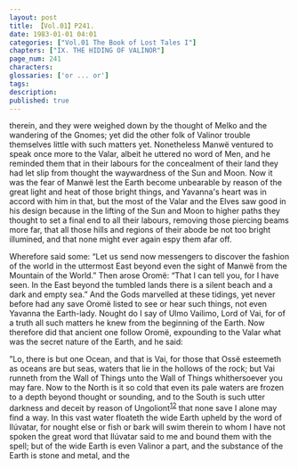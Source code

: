 ```yaml
---
layout: post
title: 【Vol.01】P241.
date: 1983-01-01 04:01
categories: ["Vol.01 The Book of Lost Tales I"]
chapters: ["IX. THE HIDING OF VALINOR"]
page_num: 241
characters: 
glossaries: ['or ... or']
tags: 
description: 
published: true
---
```


<p style="text-indent: 0;">
therein, and they were weighed down by the thought of Melko and the wandering of the Gnomes; yet did the other folk of Valinor trouble themselves little with such matters yet. Nonetheless Manwë ventured to speak once more to the Valar, albeit he uttered no word of Men, and he reminded them that in their labours for the concealment of their land they had let slip from thought the waywardness of the Sun and Moon. Now it was the fear of Manwë lest the Earth become unbearable by reason of the great light and heat of those bright things, and Yavanna's heart was in accord with him in that, but the most of the Valar and the Elves saw good in his design because in the lifting of the Sun and Moon to higher paths they thought to set a final end to all their labours, removing those piercing beams more far, that all those hills and regions of their abode be not too bright illumined, and that none might ever again espy them afar off.
</p>

Wherefore said some: “Let us send now messengers to discover the fashion of the world in the uttermost East beyond even the sight of Manwë from the Mountain of the World.” Then arose Oromë: “That I can tell you, for I have seen. In the East beyond the tumbled lands there is a silent beach and a dark and empty sea.” And the Gods marvelled at these tidings, yet never before had any save Oromë listed to see or hear such things, not even Yavanna the Earth-lady. Nought do I say of Ulmo Vailimo, Lord of Vai, for of a truth all such matters he knew from the beginning of the Earth. Now therefore did that ancient one follow Oromë, expounding to the Valar what was the secret nature of the Earth, and he said:

”Lo, there is but one Ocean, and that is Vai, for those that Ossë esteemeth as oceans are but seas, waters that lie in the hollows of the rock; but Vai runneth from the Wall of Things unto the Wall of Things whithersoever you may fare. Now to the North is it so cold that even its pale waters are frozen to a depth beyond thought or sounding, and to the South is such utter darkness and deceit by reason of Ungoliont<SUP>[12]({{site.baseurl}}/vol01-p249)</SUP> that none save I alone may find a way. In this vast water floateth the wide Earth upheld by the word of Ilúvatar, for nought else or fish or bark will swim therein to whom I have not spoken the great word that Ilúvatar said to me and bound them with the spell; but of the wide Earth is even Valinor a part, and the substance of the Earth is stone and metal, and the

